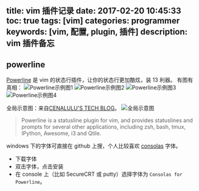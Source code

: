title: vim 插件记录
date: 2017-02-20 10:45:33
toc: true
tags: [vim]
categories: programmer
keywords: [vim, 配置, plugin, 插件]
description: vim 插件备忘
---

powerline
---------

[Powerline](https://github.com/powerline/powerline) 是 vim 的状态行插件，让你的状态行更加酷炫，装 13 利器。 有图有真相：
![Powerline示例图1](https://camo.githubusercontent.com/3c3a1717e42f17651f688ecc19f87e7433275098/68747470733a2f2f7261772e6769746875622e636f6d2f706f7765726c696e652f706f7765726c696e652f646576656c6f702f646f63732f736f757263652f5f7374617469632f696d672f706c2d6d6f64652d6e6f726d616c2e706e67)
![Powerline示例图2](https://camo.githubusercontent.com/627cc0d6ca618d9480dfbeeaf1f35ca0cc30781b/68747470733a2f2f7261772e6769746875622e636f6d2f706f7765726c696e652f706f7765726c696e652f646576656c6f702f646f63732f736f757263652f5f7374617469632f696d672f706c2d6d6f64652d696e736572742e706e67)
![Powerline示例图3](https://camo.githubusercontent.com/4a4454311274d16299aef08227496c5d1a7a9fd5/68747470733a2f2f7261772e6769746875622e636f6d2f706f7765726c696e652f706f7765726c696e652f646576656c6f702f646f63732f736f757263652f5f7374617469632f696d672f706c2d6d6f64652d76697375616c2e706e67)
![Powerline示例图4](https://camo.githubusercontent.com/28430e34155892705de259c0e5fb0eec63825856/68747470733a2f2f7261772e6769746875622e636f6d2f706f7765726c696e652f706f7765726c696e652f646576656c6f702f646f63732f736f757263652f5f7374617469632f696d672f706c2d6d6f64652d7265706c6163652e706e67)

全局示意图：来自[CENALULU'S TECH BLOG](http://cenalulu.github.io/linux/mac-powerline/)。
![全局示意图](http://cenalulu.github.io/images/linux/powerline/whole.png)

> Powerline is a statusline plugin for vim, and provides statuslines and prompts for several other applications, including zsh, bash, tmux, IPython, Awesome, i3 and Qtile.

windows 下的字体可直接在 github 上搜，个人比较喜欢 [consolas](https://github.com/eugeii/consolas-powerline-vim) 字体。

* 下载字体
* 双击字体，点击安装
* 在 console 上（比如 SecureCRT 或 putty）选择字体为 `Consolas for Powerline`。
